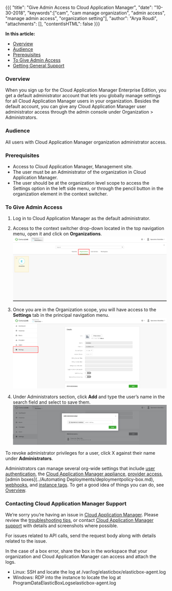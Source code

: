 {{{
"title": "Give Admin Access to Cloud Application Manager",
"date": "10-30-2018",
"keywords":["cam", "cam manage organization", "admin access", "manage admin access", "organization setting"],
"author": "Arya Roudi",
"attachments": [],
"contentIsHTML": false
}}}

**In this article:**

* [Overview](#overview)
* [Audience](#audience)
* [Prerequisites](#prerequisites)
* [To Give Admin Access](#to-give-admin-access)
* [Getting General Support](#getting-general-support)

### Overview

When you sign up for the Cloud Application Manager Enterprise Edition, you get a default administrator account that lets you globally manage settings for all Cloud Application Manager users in your organization. Besides the default account, you can give any Cloud Application Manager user administrator access through the admin console under Organization > Administrators.

### Audience

All users with Cloud Application Manager organization administrator access.

### Prerequisites

* Access to Cloud Application Manager, Management site.
* The user must be an Administrator of the organization in Cloud Application Manager.
* The user should be at the organization level scope to access the Settings option in the left side menu, or through the pencil button in the organization element in the context switcher.


### To Give Admin Access
1. Log in to Cloud Application Manager as the default administrator.
2. Access to the context switcher drop-down located in the top navigation menu, open it and click on **Organizations**.
   ![Context switcher - Organizations option](../../images/cloud-application-manager/admin-access1.png)

3. Once you are in the Organization scope, you will have access to the **Settings** tab in the principal navigation menu.
   ![Organization settings menu](../../images/cloud-application-manager/admin-access2.png)

4. Under Administrators section, click **Add** and type the user’s name in the search field and select to save them.
   ![Organization settings - Add administrator](../../images/cloud-application-manager/admin-access3.png)


To revoke administrator privileges for a user, click X against their name under **Administrators**.

Administrators can manage several org-wide settings that include [user authentication](user-authentication.md), the [Cloud Application Manager appliance](../Appliance/appliance-overview.md), [provider access](provider-access.md), [admin boxes](../Automating Deployments/deploymentpolicy-box.md), [webhooks](webhooks.md), and [instance tags](resource-tags.md). To get a good idea of things you can do, see [Overview](admin-overview.md).

### Contacting Cloud Application Manager Support

We’re sorry you’re having an issue in [Cloud Application Manager](https://www.ctl.io/cloud-application-manager/). Please review the [troubleshooting tips](../Troubleshooting/troubleshooting-tips.md), or contact [Cloud Application Manager support](mailto:incident@CenturyLink.com) with details and screenshots where possible.

For issues related to API calls, send the request body along with details related to the issue.

In the case of a box error, share the box in the workspace that your organization and Cloud Application Manager can access and attach the logs.
* Linux: SSH and locate the log at /var/log/elasticbox/elasticbox-agent.log
* Windows: RDP into the instance to locate the log at ProgramDataElasticBoxLogselasticbox-agent.log
